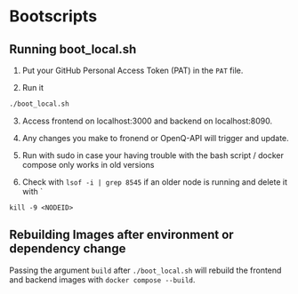 # Bootscripts

## Running boot_local.sh

1. Put your GitHub Personal Access Token (PAT) in the `PAT` file.

2. Run it

```bash
./boot_local.sh
```

3. Access frontend on localhost:3000 and backend on localhost:8090.

4. Any changes you make to fronend or OpenQ-API will trigger and update.

5. Run with sudo in case your having trouble with the bash script / docker compose only works in old versions

6. Check with `lsof -i | grep 8545` if an older node is running and delete it with `

`kill -9 <NODEID>`

## Rebuilding Images after environment or dependency change

Passing the argument `build` after `./boot_local.sh` will rebuild the frontend and backend images with `docker compose --build`.
